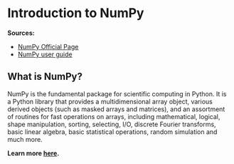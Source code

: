 # Introduction to NumPy

**Sources:**
- [NumPy Official Page](https://numpy.org/)
- [NumPy user guide](https://numpy.org/doc/stable/user/index.html)

## What is NumPy?

NumPy is the fundamental package for scientific computing in Python. It is a Python library that provides a multidimensional array object, various derived objects (such as masked arrays and matrices), and an assortment of routines for fast operations on arrays, including mathematical, logical, shape manipulation, sorting, selecting, I/O, discrete Fourier transforms, basic linear algebra, basic statistical operations, random simulation and much more.

**Learn more [here](./Introduction_to_NumPy.ipynb).**
